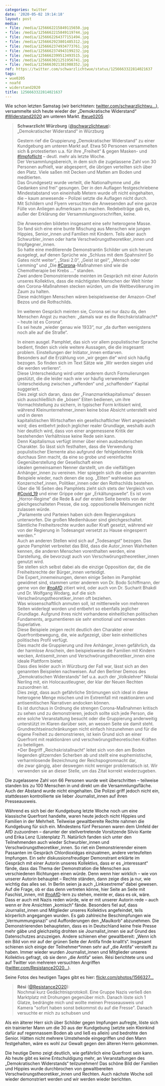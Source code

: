 ```yaml
---
categories: twitter
date: '2020-05-02 19:14:18'
layout: post
media:
- file: /media/1256662215849115650.jpg
- file: /media/1256662215849119744.jpg
- file: /media/1256662264377151494.jpg
- file: /media/1256662923801485312.jpg
- file: /media/1256662374934773761.jpg
- file: /media/1256662374943199232.jpg
- file: /media/1256662399513493515.jpg
- file: /media/1256663021251956741.jpg
- file: /media/1256663021381988352.jpg
ref: https://twitter.com/schwarzlichtwue/status/1256663322814021637
tags:
- wue0205
- noafd
- widerstand2020
title: 1256663322814021637
---
```

Wie schon letzten Samstag (wir berichteten: [twitter.com/schwarzlichtwu…](https://twitter.com/schwarzlichtwue/status/1254451036556754945)), versammelte sich heute wieder der „Demokratische Widerstand“ [#Widerstand2020](/t/widerstand2020) am unteren Markt. [#wue0205](/t/wue0205)
> <b>Schwarzlicht Würzburg</b> ([@schwarzlichtwue](https://twitter.com/schwarzlichtwue)):  
>„Demokratischer Widerstand“ in Würzburg  
>  
>  
>  
>Gestern rief die Gruppierung „Demokratischer Widerstand“ zu einer Kundgebung am unteren Markt auf. Etwa 50 Personen versammelten sich &amp; protestierten u.a. für ihre „Freiheit“ &amp; gegen Masken- und [#Impfpflicht](/t/impfpflicht) – deutl. mehr als letzte Woche.   
>Der Versammlungsbereich, in dem sich die zugelassene Zahl von 30 Personen aufhielt, war abgesperrt, die übrigen verteilten sich über den Platz. Viele saßen mit Decken und Matten am Boden und meditierten.   
>Das Grundgesetz wurde verteilt, die Nationalhymne und „die Gedanken sind frei“ gesungen. Der in den Auflagen festgeschriebene Mindestabstand von eineinhalb Metern wurde oft nicht eingehalten, die – kaum anwesende – Polizei setzte die Auflagen nicht durch.   
>Mit Schildern und Flyern versuchten die Anwesenden auf eine ganze Fülle von Anliegen aufmerksam zu machen. Redebeiträge gab es, außer der Erklärung der Versammlungsvorschriften, keine.  
>  
>   
>  
>Die Anwesenden bildeten insgesamt eine sehr heterogene Masse.   
>So fand sich eine eine bunte Mischung aus Menschen wie jungen Hippies, Senior_innen und Familien mit Kindern. Teils aber auch Schwurbler_innen oder harte Verschwörungstheoretiker_innen und Impfgegner_innen.   
>So hatte eine meditierende Demonstrantin Schilder um sich herum ausgelegt, auf denen Sprüche wie „Schluss mit dem Spahnsinn! So Gates nicht weiter“, „Stasi 2.0“, „Geist ist geil“, „Mensch oder Lemming“ und „Die [#Corona](/t/corona)-Maßnahmen sind wie die Chemotherapie bei Krebs ...“ standen.   
>Zwei andere Demonstrierende meinten im Gespräch mit einer Autorin unseres Kollektivs, dass die mächtigsten Menschen der Welt hinter den Corona-Maßnahmen stecken würden, um die Weltbevölkerung im Zaum zu halten.   
>Diese mächtigen Menschen wären beispielsweise der Amazon-Chef Bezos und die Rothschilds.   
>  
>Im weiteren Gespräch meinten sie, Corona sei nur dazu da, den Menschen Angst zu machen: „damals war es die Reichskristallnacht\* – heute ist es Corona“.  
>Es sei heute „wieder genau wie 1933“, nur „da durften wenigstens noch alle auf die Straße“.   
>  
>  
>  
>In einem ausgel. Pamphlet, das sich vor allem populistischer Sprache bedient, finden sich viele weitere Aussagen, die die insgesamt problem. Einstellungen der Initiator_innen entlarven.   
>Besonders auf die Erzählung von „wir gegen die“ wird sich häufig bezogen. So finden sich im Text Sätze wie „Wir werden siegen und die werden verlieren“.  
>Diese Unterscheidung wird unter anderem durch Formulierungen gestützt, die die leider nach wie vor häufig verwendete Unterscheidung zwischen „raffenden“ und „schaffenden“ Kapital suggeriert.  
>Dies zeigt sich daran, dass der „Finanzmarktkapitalismus“ dessen sich ausschließlich die „bösen“ Eliten bedienen, um ihre Vormachtstellung zu sichern, in typischer Form kritisiert wird, während  Kleinunternehmer_innen keine böse Absicht unterstellt wird und in deren   
> kapitalistischen Wirtschaften ein gesellschaftlicher Wert angesiedelt wird; dies entbehrt jedoch jeglicher realer Grundlage, weshalb auch hier deutlich wird, dass von einer angemessene Kritik der bestehenden Verhältnisse keine Rede sein kann.  
>Denn Kapitalismus verfügt immer über einen ausbeuterischen Charakter. So lässt sich festhalten, dass die Verwendung populistischer Elemente also aufgrund der fehlgeleiteten Kritik durchaus Sinn macht, da eine so grobe und vereinfachte Gegenüberstellung der Gesellschaft einen   
> idealen gemeinsamen Nenner darstellt, um die vielfältigen Anhänger_innen zu vereinen. Hier spiegeln sich die oben genannten Beispiele wieder, nach denen die sog. „Eliten“ wahlweise aus Konzernchef_innen, Politiker_innen oder den Rothschilds bestehen.  
>Über die 16 Seiten des Pamphlets zieht sich stets der Vergleich von [#Covid_19](/t/covid_19) und einer Grippe oder gar „Erkältungswelle“. Es ist vom „Horror-Regime“ die Rede &amp; auf der ersten Seite bereits von der gleichgeschalteten Presse, die sog. oppositionelle Meinungen nicht zulassen würde.  
>„Parlamente und Parteien haben sich dem Regierungskurs unterworfen. Die großen Medienhäuser sind gleichgeschaltet. Sämtliche Freiheitsrechte wurden außer Kraft gesetzt, während wir von der Regierung in Todesangst versetzt zu Hause eingesperrt werden.“  
>Auch an anderen Stellen wird sich auf „Todesangst“ bezogen. Das ganze Pamphlet verbreitet das Bild, dass die Autor_innen Wahrheiten kennen, die anderen Menschen vorenthalten werden, eine Darstellung, die bevorzugt auch von Verschwörungstheoretiker_innen genutzt wird.  
>Sie stellen sich selbst dabei als die einzige Opposition dar, die die Freiheitsrechte der Bürger_innen verteidigt.  
>Die Expert_innemeinungen, denen einige Seiten im Pamphlet gewidmet sind, stammen unter anderem von Dr. Bodo Schiffmann, der gerne von der [#noAfD](/t/noafd) zitiert wird, oder auch von Dr. Sucharit Bhakdi und Dr. Wolfgang Wodarg, auf die sich Verschwörungstheoretiker_innen oft beziehen.  
>Was wissenschaftlich anmuten soll, ist mittlerweile von mehreren Seiten widerlegt worden und entbehrt so ebenfalls jeglicher Grundlage. Aufgrund ihres nicht vorhandene einheitlichen politischen Fundaments, argumentieren sie sehr emotional und verwenden Superlative.  
>Diese Beispiele zeigen recht deutlich den Charakter einer Querfrontbewegung, die, wie aufgezeigt, über kein einheitliches politisches Profil verfügt.  
>Dies macht die Gruppierung und ihre Anhänger_innen gefährlich, da der harmlose Anschein, den beispielsweise die Familien mit Kindern wecken, Antisemit_innen und Verschwörungstheoretiker_innen eine ideale Plattform bietet.  
>Dass dies leider auch in Würzburg der Fall war, lässt sich an den genannten Beispielen nachweisen. Auf den Berliner Demos des „Demokratischen Widerstands“ lief u.a. auch der „Volkslehrer“ Nikolai Nerling mit, ein Holocaustleugner, der klar der Neuen Rechten zuzuordnen ist.  
>Dies zeigt, dass auch gefährliche Strömungen sich ideal in diese heterogene Menge mischen und im Extremfall mit reaktionären und antisemitischen Narrativen andocken können.  
>Es ist durchaus in Ordnung die strengen Corona-Maßnahmen kritisch zu sehen und zu demonstrieren, jedoch sollte sich jede Person, die eine solche Veranstaltung besucht oder die Gruppierung anderweitig unterstützt im Klaren darüber sein, an wessen Seite sie damit steht.  
>Grundrechtseinschränkungen nicht einfach hinzunehmen und für die eigene Freiheit zu demonstrieren, ist kein Grund sich an einer Querfront mit reaktionären und verschwörungstheoretischen Kräften zu beteiligen.  
>\*Der Begriff „Reichskristallnacht“ leitet sich von den am Boden liegenden glitzernden Scherben ab und stellt eine euphemistische, verharmlosende Bezeichnung der Reichspogromnacht dar,   
> die zwar gängig, aber deswegen nicht weniger problematisch ist. Wir verwenden sie an dieser Stelle, um das Zitat korrekt wiederzugeben.  


Die zugelassene Zahl von 66 Personen wurde weit überschritten – teilweise standen bis zu 100 Menschen in und direkt um die Versammlungsfläche. Auch der Abstand wurde nicht eingehalten. 
Die Polizei griff jedoch nicht ein, stattdessen kontrollierte sie lieber Journalist_innen auf ihren Presseausweis.



Während es sich bei der Kundgebung letzte Woche noch um eine klassische Querfront handelte, waren heute jedoch nicht Hippies und Familien in der Mehrheit. 
Teilweise gewaltbereite Rechte nahmen die Kundgebung für sich ein. Mindestens fünf Personen waren dem Umfeld der AfD zuzuordnen – darunter der stellvertretende Vorsitzende Silvio Kante und Erika Lenz (Listenplatz 7).
Natürlich fanden sich unter den Teilnehmenden auch wieder Schwurbler_innen und Verschwörungstheoretiker_innen. So riet ein Demonstrierender einem Passanten im Gespräch Chlordioxidgas einzuatmen, andere verteufelten Impfungen. 
Ein sehr diskussionsfreudiger Demonstrant erklärte im Gespräch mit einer Autorin unseres Kollektivs, dass er es „interessant“ fände, dass das Thema der Demonstration die Menschen aus verschiedenen Richtungen einen würde.
Denn wenn hier wirklich – wie von unserer Autorin behauptet – Rechte ständen, dann zeige dies ja nur, wie wichtig das alles sei. In Berlin seien ja auch „Linksextreme“ dabei gewesen.
Auf die Frage, ob er das denn vertreten könne, hier Seite an Seite mit Faschist_innen, mit [#noAfD](/t/noafd)-lern zu stehen, meinte er, dass es ok, wäre. Dass er auch mit Nazis reden würde, wie er mit unserer Autorin rede – auch wenn er ihre Ansichten „komisch“ fände.
Besonders fiel auf, dass Journalist_innen und Mitglieder unseres Kollektivs angefeindet, teils körperlich angegangen wurden. Es gab zahlreiche Beschimpfungen wie „Vermummungsnazi“ und Aufforderungen den „Maulkorb“ abzunehmen.
Die Demonstrierenden behaupteten, dass es in Deutschland keine freie Presse mehr gäbe und gleichzeitig drohten sie Journalist_innen sie auf Grund des Datenschutzes anzuzeigen.
Andere schienen eher gewaltbereit: „Wenn ich ein Bild von mir auf der grünen Seite der Antifa finde knallt‘s“. Insgesamt schienen sich einige der Teilnehmer\*innen sehr auf „die Antifa“ versteift zu haben.
Immer wieder wurden Journalist_innen und Mitglieder unseres Kollektivs gefragt, ob sie denn „die Antifa“ seien. Rési berichtete uns und auf Twitter von mehreren versuchten Angriffen ([twitter.com/Resistance2O20…](https://twitter.com/Resistance2O20/status/1256606889007296516?s=19)).

Seine Fotos des heutigen Tages gibt es hier: [flickr.com/photos/1566327…](https://www.flickr.com/photos/156632786@N03/albums/72157714135175432)
> <b>Rési</b> ([@Resistance2O20](https://twitter.com/Resistance2O20)):  
>Nochmal kurz Gedächtnisprotokoll. Eine Gruppe Nazis verließ den Marktplatz mit Drohungen gegenüber mich. Danach löste sich 1 Glatze, bedrängte mich und wollte meinen Presseausweis und Kamera "sofort haben sonst bekommst du auf die Fresse". Danach versuchte er mich zu schubsen und  


Als ein älterer Herr sich über Schilder gegen Impfungen aufregte, löste sich ein trainierter Mann um die 30 aus der Kundgebung (setzte sein Kleinkind dafür auf regennassem Boden ab und ließ es allein) und bedrohte den Senior.
Hätten nicht mehrere Umstehende eingegriffen und den Mann festgehalten, wäre es wohl zur Gewalt gegen den älteren Herrn gekommen.



Die heutige Demo zeigt deutlich, wie gefährlich eine Querfront sein kann.
Ab heute gibt es keine Entschuldigung mehr, an Veranstaltungen des „Demokratischen Widerstands“ teilzunehmen! Das schöne Bild der Familien und Hippies wurde durchbrochen von gewaltbereiten Verschwörungstheoretiker_innen und Rechten.
Auch nächste Woche soll wieder demonstriert werden und wir werden wieder berichten.